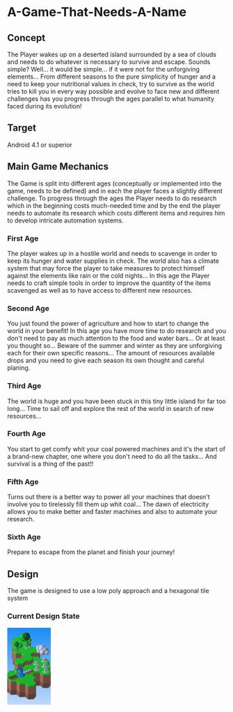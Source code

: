 # A-Game-That-Needs-A-Name
## Concept
The Player wakes up on a deserted island surrounded by a sea of clouds and needs to do whatever is necessary to survive and escape. Sounds simple? Well... it would be simple... if it were not for the unforgiving elements...
From different seasons to the pure simplicity of hunger and a need to keep your nutritional values in check, try to survive as the world tries to kill you in every way possible and evolve to face new and different challenges has you progress through the ages parallel to what humanity faced during its evolution!
## Target
Android 4.1 or superior
## Main Game Mechanics
The Game is split into different ages (conceptually or implemented into the game, needs to be defined) and in each the player faces a slightly different challenge. To progress through the ages the Player needs to do research which in the beginning costs much-needed time and by the end the player needs to automate its research which costs different items and requires him to develop intricate automation systems.
### First Age
The player wakes up in a hostile world and needs to scavenge in order to keep its hunger and water supplies in check. The world also has a climate system that may force the player to take measures to protect himself against the elements like rain or the cold nights... In this age the Player needs to craft simple tools in order to improve the quantity of the items scavenged as well as to have access to different new resources.
### Second Age
You just found the power of agriculture and how to start to change the world in your benefit! In this age you have more time to do research and you don't need to pay as much attention to the food and water bars... Or at least you thought so... Beware of the summer and winter as they are unforgiving each for their own specific reasons... The amount of resources available drops and you need to give each season its own thought and careful planing.
### Third Age
The world is huge and you have been stuck in this tiny little island for far too long... Time to sail off and explore the rest of the world in search of new resources...
### Fourth Age
You start to get comfy whit your coal powered machines and it's the start of a brand-new chapter, one where you don't need to do all the tasks... And survival is a thing of the past!!
### Fifth Age
Turns out there is a better way to power all your machines that doesn't involve you to tirelessly fill them up whit coal... The dawn of electricity allows you to make better and faster machines and also to automate your research.
### Sixth Age
Prepare to escape from the planet and finish your journey!
## Design
The game is designed to use a low poly approach and a hexagonal tile system
### Current Design State
<img src="https://github.com/pedrogranja/A-Game-That-Needs-A-Name/blob/master/blenderAndDocumentation/currentState.png" alt="drawing" style="width: 100px;"/>
